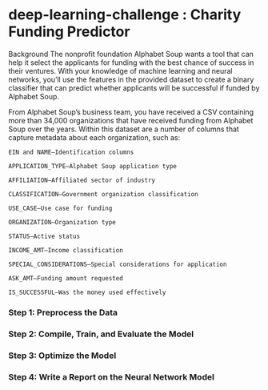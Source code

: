 # deep-learning-challenge : Charity Funding Predictor

Background
The nonprofit foundation Alphabet Soup wants a tool that can help it select the applicants for funding with the best chance of success in their ventures. With your knowledge of machine learning and neural networks, you’ll use the features in the provided dataset to create a binary classifier that can predict whether applicants will be successful if funded by Alphabet Soup.

From Alphabet Soup’s business team, you have received a CSV containing more than 34,000 organizations that have received funding from Alphabet Soup over the years. Within this dataset are a number of columns that capture metadata about each organization, such as:

`EIN and NAME—Identification columns`

`APPLICATION_TYPE—Alphabet Soup application type`

`AFFILIATION—Affiliated sector of industry`

`CLASSIFICATION—Government organization classification`

`USE_CASE—Use case for funding`

`ORGANIZATION—Organization type`

`STATUS—Active status`

`INCOME_AMT—Income classification`

`SPECIAL_CONSIDERATIONS—Special considerations for application`

`ASK_AMT—Funding amount requested`

`IS_SUCCESSFUL—Was the money used effectively`


### Step 1: Preprocess the Data
### Step 2: Compile, Train, and Evaluate the Model
### Step 3: Optimize the Model
### Step 4: Write a Report on the Neural Network Model
